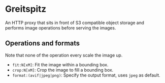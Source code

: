 # Greitspitz

An HTTP proxy that sits in front of S3 compatible object storage and performs image operations before serving the images.

## Operations and formats

Note that none of the operation every scale the image up.

* `fit:N[xM]`: Fit the image within a bounding box.
* `crop:N[xM]`: Crop the image to fill a bounding box.
* `format:(avif|jpeg|png)`: Specify the output format, uses `jpeg` as default.
